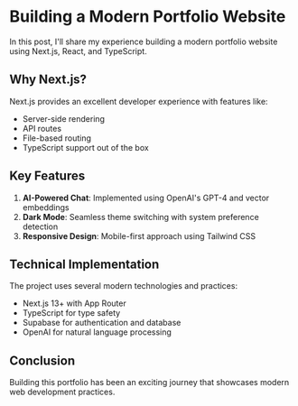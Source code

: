 # Building a Modern Portfolio Website

In this post, I'll share my experience building a modern portfolio website using Next.js, React, and TypeScript.

## Why Next.js?

Next.js provides an excellent developer experience with features like:
- Server-side rendering
- API routes
- File-based routing
- TypeScript support out of the box

## Key Features

1. **AI-Powered Chat**: Implemented using OpenAI's GPT-4 and vector embeddings
2. **Dark Mode**: Seamless theme switching with system preference detection
3. **Responsive Design**: Mobile-first approach using Tailwind CSS

## Technical Implementation

The project uses several modern technologies and practices:
- Next.js 13+ with App Router
- TypeScript for type safety
- Supabase for authentication and database
- OpenAI for natural language processing

## Conclusion

Building this portfolio has been an exciting journey that showcases modern web development practices.
